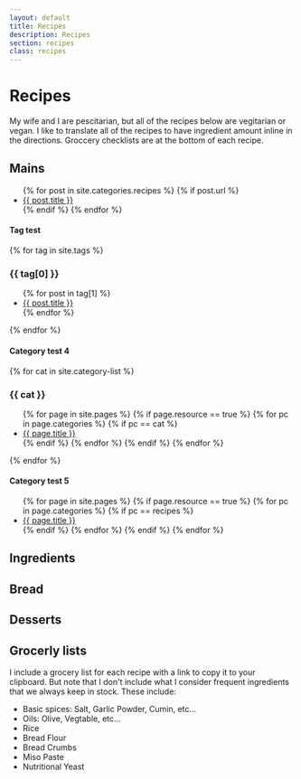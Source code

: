 ```yaml
---
layout: default
title: Recipes
description: Recipes
section: recipes
class: recipes
---
```


<div class="article" markdown="1">

# Recipes
My wife and I are pescitarian, but all of the recipes below are vegitarian or vegan. I like to translate all of the recipes to have ingredient amount inline in the directions. Groccery checklists are at the bottom of each recipe.

## Mains
<ul>
  {% for post in site.categories.recipes %}
    {% if post.url %}
        <li><a href="{{ post.url }}">{{ post.title }}</a></li>
    {% endif %}
  {% endfor %}
</ul>

#### Tag test
{% for tag in site.tags %}
  <h3>{{ tag[0] }}</h3>
  <ul>
    {% for post in tag[1] %}
      <li><a href="{{ post.url }}">{{ post.title }}</a></li>
    {% endfor %}
  </ul>
{% endfor %}

#### Category test 4
<!-- Using https://stackoverflow.com/questions/17118551/generating-a-list-of-pages-not-posts-in-a-given-category#17913214 -->
{% for cat in site.category-list %}
### {{ cat }}
<ul>
  {% for page in site.pages %}
    {% if page.resource == true %}
      {% for pc in page.categories %}
        {% if pc == cat %}
          <li><a href="{{ page.url }}">{{ page.title }}</a></li>
        {% endif %}   <!-- cat-match-p -->
      {% endfor %}  <!-- page-category -->
    {% endif %}   <!-- resource-p -->
  {% endfor %}  <!-- page -->
</ul>
{% endfor %}  <!-- cat -->

#### Category test 5
<!-- Using https://stackoverflow.com/questions/17118551/generating-a-list-of-pages-not-posts-in-a-given-category#17913214 -->
<ul>
  {% for page in site.pages %}
    {% if page.resource == true %}
      {% for pc in page.categories %}
        {% if pc == recipes %}
          <li><a href="{{ page.url }}">{{ page.title }}</a></li>
        {% endif %}   <!-- cat-match-p -->
      {% endfor %}  <!-- page-category -->
    {% endif %}   <!-- resource-p -->
  {% endfor %}  <!-- page -->
</ul>

## Ingredients
## Bread
## Desserts

## Grocerly lists
I include a grocery list for each recipe with a link to copy it to your clipboard. But note that I don't include what I consider frequent ingredients that we always keep in stock. These include:
* Basic spices: Salt, Garlic Powder, Cumin, etc...
* Oils: Olive, Vegtable, etc...
* Rice
* Bread Flour
* Bread Crumbs
* Miso Paste
* Nutritional Yeast

</div>
